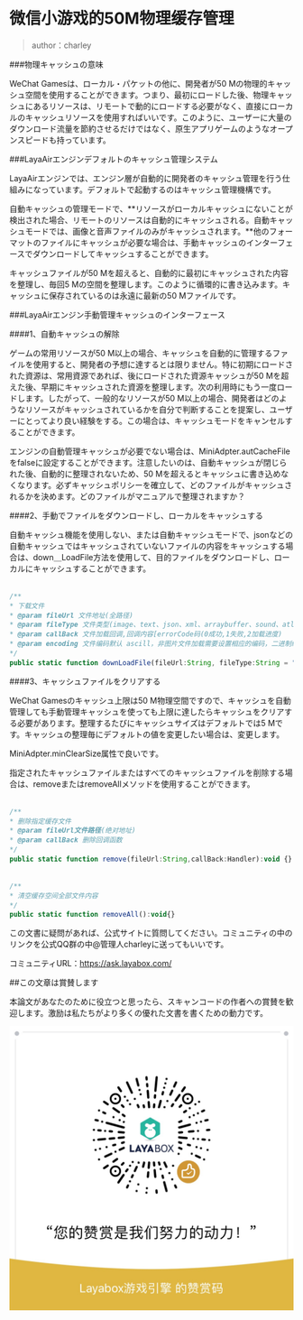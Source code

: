 # 微信小游戏的50M物理缓存管理

>author：charley

###物理キャッシュの意味

WeChat Gamesは、ローカル・パケットの他に、開発者が50 Mの物理的キャッシュ空間を使用することができます。つまり、最初にロードした後、物理キャッシュにあるリソースは、リモートで動的にロードする必要がなく、直接にローカルのキャッシュリソースを使用すればいいです。このように、ユーザーに大量のダウンロード流量を節約させるだけではなく、原生アプリゲームのようなオープンスピードも持っています。



###LayaAirエンジンデフォルトのキャッシュ管理システム

LayaAirエンジンでは、エンジン層が自動的に開発者のキャッシュ管理を行う仕組みになっています。デフォルトで起動するのはキャッシュ管理機構です。

自動キャッシュの管理モードで、**リソースがローカルキャッシュにないことが検出された場合、リモートのリソースは自動的にキャッシュされる。自動キャッシュモードでは、画像と音声ファイルのみがキャッシュされます。**他のフォーマットのファイルにキャッシュが必要な場合は、手動キャッシュのインターフェースでダウンロードしてキャッシュすることができます。

キャッシュファイルが50 Mを超えると、自動的に最初にキャッシュされた内容を整理し、毎回5 Mの空間を整理します。このように循環的に書き込みます。キャッシュに保存されているのは永遠に最新の50 Mファイルです。



###LayaAirエンジン手動管理キャッシュのインターフェース

####1、自動キャッシュの解除

ゲームの常用リソースが50 M以上の場合、キャッシュを自動的に管理するファイルを使用すると、開発者の予想に達するとは限りません。特に初期にロードされた資源は、常用資源であれば、後にロードされた資源キャッシュが50 Mを超えた後、早期にキャッシュされた資源を整理します。次の利用時にもう一度ロードします。したがって、一般的なリソースが50 M以上の場合、開発者はどのようなリソースがキャッシュされているかを自分で判断することを提案し、ユーザーにとってより良い経験をする。この場合は、キャッシュモードをキャンセルすることができます。

エンジンの自動管理キャッシュが必要でない場合は、MiniAdpter.autCacheFileをfalseに設定することができます。注意したいのは、自動キャッシュが閉じられた後、自動的に整理されないため、50 Mを超えるとキャッシュに書き込めなくなります。必ずキャッシュポリシーを確立して、どのファイルがキャッシュされるかを決めます。どのファイルがマニュアルで整理されますか？



####2、手動でファイルをダウンロードし、ローカルをキャッシュする

自動キャッシュ機能を使用しない、または自動キャッシュモードで、jsonなどの自動キャッシュではキャッシュされていないファイルの内容をキャッシュする場合は、down＿LoadFile方法を使用して、目的ファイルをダウンロードし、ローカルにキャッシュすることができます。


```javascript

/**
* 下载文件 
* @param fileUrl 文件地址(全路径)
* @param fileType 文件类型(image、text、json、xml、arraybuffer、sound、atlas、font)
* @param callBack 文件加载回调,回调内容[errorCode码(0成功,1失败,2加载进度)
* @param encoding 文件编码默认 ascill，非图片文件加载需要设置相应的编码，二进制编码为空字符串
*/             
public static function downLoadFile(fileUrl:String, fileType:String = "",callBack:Handler = null,encoding:String = "ascii"):void
```




####3、キャッシュファイルをクリアする

WeChat Gamesのキャッシュ上限は50 M物理空間ですので、キャッシュを自動管理しても手動管理キャッシュを使っても上限に達したらキャッシュをクリアする必要があります。整理するたびにキャッシュサイズはデフォルトでは5 Mです。キャッシュの整理毎にデフォルトの値を変更したい場合は、変更します。

MiniAdpter.minClearSize属性で良いです。

指定されたキャッシュファイルまたはすべてのキャッシュファイルを削除する場合は、removeまたはremoveAllメソッドを使用することができます。


```javascript

/**
* 删除指定缓存文件
* @param fileUrl文件路径(绝对地址)
* @param callBack 删除回调函数
*/
public static function remove(fileUrl:String,callBack:Handler):void {}
```



```javascript

/**
* 清空缓存空间全部文件内容 
*/  
public static function removeAll():void{}
```




この文書に疑問があれば、公式サイトに質問してください。コミュニティの中のリンクを公式QQ群の中@管理人charleyに送ってもいいです。

コミュニティURL：https://ask.layabox.com/



##この文章は賞賛します

本論文があなたのために役立つと思ったら、スキャンコードの作者への賞賛を歓迎します。激励は私たちがより多くの優れた文書を書くための動力です。

![wechatPay](../../../wechatPay.jpg)